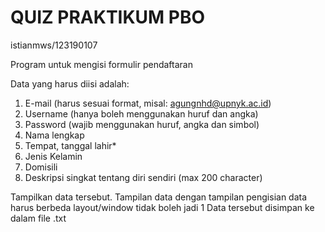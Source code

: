 # QUIZ PRAKTIKUM PBO

istianmws/123190107

Program untuk mengisi formulir pendaftaran

Data yang harus diisi adalah:
1. E-mail (harus sesuai format, misal: agungnhd@upnyk.ac.id)
2. Username (hanya boleh menggunakan huruf dan angka)
3. Password (wajib menggunakan huruf, angka dan simbol)
4. Nama lengkap
5. Tempat, tanggal lahir*
6. Jenis Kelamin
7. Domisili
8. Deskripsi singkat tentang diri sendiri (max 200 character)

Tampilkan data tersebut. Tampilan data dengan tampilan pengisian data harus berbeda layout/window tidak boleh jadi 1
Data tersebut disimpan ke dalam file .txt
